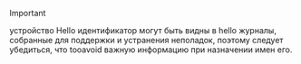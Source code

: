 > [!IMPORTANT]
> устройство Hello идентификатор могут быть видны в hello журналы, собранные для поддержки и устранения неполадок, поэтому следует убедиться, что tooavoid важную информацию при назначении имен его.
>